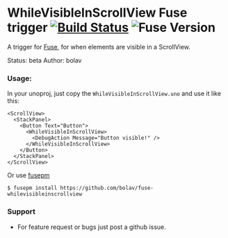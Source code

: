WhileVisibleInScrollView Fuse trigger [![Build Status](https://travis-ci.org/bolav/fuse-whilevisibleinscrollview.svg?branch=master)](https://travis-ci.org/bolav/fuse-whilevisibleinscrollview) ![Fuse Version](http://fuse-version.herokuapp.com/?repo=https://github.com/bolav/fuse-whilevisibleinscrollview)
=====================================

A trigger for [Fuse](http://www.fusetools.com/), for when elements are visible in a ScrollView.

Status: beta
Author: bolav


### Usage:

In your unoproj, just copy the `WhileVisibleInScrollView.uno` and use it like this:

```
<ScrollView>
  <StackPanel>
    <Button Text="Button">
      <WhileVisibleInScrollView>
        <DebugAction Message="Button visible!" />
      </WhileVisibleInScrollView>
    </Button>
  </StackPanel>
</ScrollView>
```

Or use [fusepm](https://github.com/bolav/fusepm)

    $ fusepm install https://github.com/bolav/fuse-whilevisibleinscrollview

### Support

* For feature request or bugs just post a github issue.